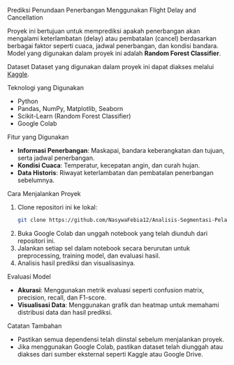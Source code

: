 Prediksi Penundaan Penerbangan Menggunakan Flight Delay and Cancellation

Proyek ini bertujuan untuk memprediksi apakah penerbangan akan mengalami keterlambatan (delay) atau pembatalan (cancel) berdasarkan berbagai faktor seperti cuaca, jadwal penerbangan, dan kondisi bandara. Model yang digunakan dalam proyek ini adalah **Random Forest Classifier**.

Dataset
Dataset yang digunakan dalam proyek ini dapat diakses melalui [Kaggle](https://www.kaggle.com/datasets/patrickzel/flight-delay-and-cancellation-dataset-2019-2023).

Teknologi yang Digunakan
- Python  
- Pandas, NumPy, Matplotlib, Seaborn  
- Scikit-Learn (Random Forest Classifier)  
- Google Colab

Fitur yang Digunakan
- **Informasi Penerbangan**: Maskapai, bandara keberangkatan dan tujuan, serta jadwal penerbangan.  
- **Kondisi Cuaca**: Temperatur, kecepatan angin, dan curah hujan.  
- **Data Historis**: Riwayat keterlambatan dan pembatalan penerbangan sebelumnya.  

Cara Menjalankan Proyek
1. Clone repositori ini ke lokal:
   ```sh
   git clone https://github.com/NasywaFebia12/Analisis-Segmentasi-Pelanggan-Berdasarkan-Pendapatan-dan-Skor-Belanja-di-Supermarket.git
2. Buka Google Colab dan unggah notebook yang telah diunduh dari repositori ini.
3. Jalankan setiap sel dalam notebook secara berurutan untuk preprocessing, training model, dan evaluasi hasil.
4. Analisis hasil prediksi dan visualisasinya.

Evaluasi Model
- **Akurasi**: Menggunakan metrik evaluasi seperti confusion matrix, precision, recall, dan F1-score.
- **Visualisasi Data**: Menggunakan grafik dan heatmap untuk memahami distribusi data dan hasil prediksi.

Catatan Tambahan
- Pastikan semua dependensi telah diinstal sebelum menjalankan proyek.
- Jika menggunakan Google Colab, pastikan dataset telah diunggah atau diakses dari sumber eksternal seperti Kaggle atau Google Drive.




